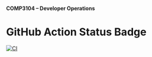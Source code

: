 #### COMP3104 – Developer Operations


# GitHub Action Status Badge

[![CI](https://github.com/JingyuHe02/COMP3104/blob/main/.github/workflows/ci.yml/badge.svg)](https://github.com/JingyuHe02/COMP3104/blob/main/.github/workflows/ci.yml)

